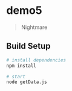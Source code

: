 # demo5

> Nightmare

## Build Setup

``` bash
# install dependencies
npm install

# start
node getData.js
```
